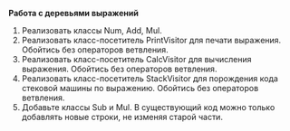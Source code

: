 **Работа с деревьями выражений**

1. Реализовать классы Num, Add, Mul.
2. Реализовать класс-посетитель PrintVisitor для печати выражения. Обойтись без операторов ветвления.
3. Реализовать класс-посетитель CalcVisitor для вычисления выражения. Обойтись без операторов ветвления.
4. Реализовать класс-посетитель StackVisitor для порождения кода стековой машины по выражению. Обойтись без операторов ветвления.
5. Добавьте классы Sub и Mul. В существующий код можно только добавлять новые строки, не изменяя старой части.

